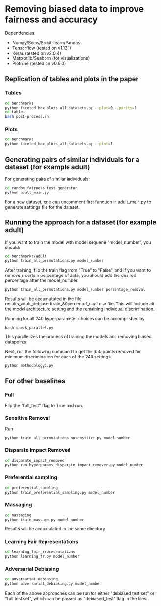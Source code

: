 # Removing biased data to improve fairness and accuracy

Dependencies:
- Numpy/Scipy/Scikit-learn/Pandas
- Tensorflow (tested on v1.13.1)
- Keras (tested on v2.0.4)
- Matplotlib/Seaborn (for visualizations)
- Plotnine (tested on v0.6.0)

## Replication of tables and plots in the paper
### Tables
```bash
cd benchmarks
python faceted_box_plots_all_datasets.py --plot=0 --parity=1
cd tables
bash post-process.sh
```
### Plots
```bash
cd benchmarks
python faceted_box_plots_all_datasets.py --plot=1
```


## Generating pairs of similar individuals for a dataset (for example adult)
For generating pairs of similar individuals:
```bash
cd random_fairness_test_generator
python adult_main.py
```
For a new dataset, one can uncomment first function in adult_main.py to generate settings file for the dataset.

## Running the approach for a dataset (for example adult)
If you want to train the model with model sequene "model_number", you should:

```bash
cd benchmarks/adult
python train_all_permutations.py model_number
```

After training, flip the train flag from "True" to "False", and if you want to remove a certain percentage of data, you should add the desired percentage after the model_number.

`python train_all_permutations.py model_number percentage_removal`

Results will be accumutated in the file results_adult_debiasedtrain_80percentof_total.csv file. This will include all the model architecture setting and the remaining individual discrimination.

Running for all 240 hyperparameter choices can be accomplished by

`bash check_parallel.py`

This parallelizes the process of training the models and removing biased datapoints. 

Next, run the following command to get the datapoints removed for minimum discrimination for each of the 240 settings. 

`python methodology1.py`

## For other baselines
### Full
Flip the "full_test" flag to True and run. 
### Sensitive Removal
Run

`python train_all_permutations_nosensitive.py model_number` 
### Disparate Impact Removed
```bash
cd disparate_impact_removed
python run_hyperparams_disparate_impact_remover.py model_number
```
### Preferential sampling
```bash
cd preferential_sampling
python train_preferential_sampling.py model_number
```
### Massaging
```bash
cd massaging
python train_massage.py model_number
```
Results will be accumulated in the same directory
### Learning Fair Representations
```bash
cd learning_fair_representations
python learning_fr.py model_number
```
### Adversarial Debiasing
```bash
cd adversarial_debiasing
python adversarial_debiasing.py model_number
```

Each of the above approaches can be run for either "debiased test set" or "full test set", which can be passed as "debiased_test" flag in the files. 